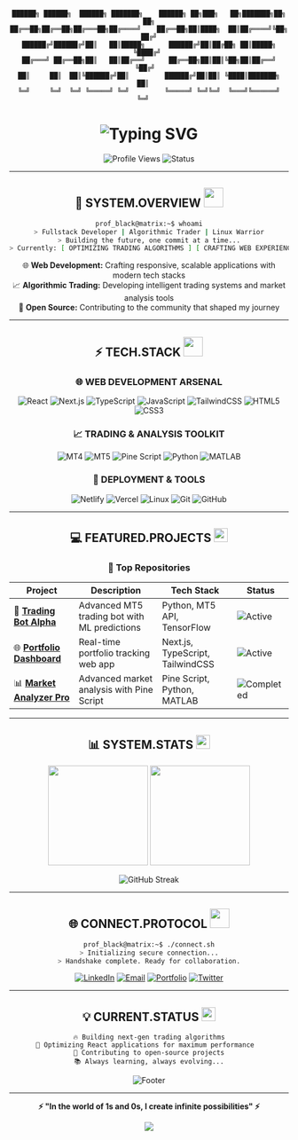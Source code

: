 <div align="center">

```
██████╗ ██████╗  ██████╗ ███████╗    ██████╗ ██╗███╗   ██╗███████╗██╗   ██╗
██╔══██╗██╔══██╗██╔═══██╗██╔════╝    ██╔══██╗██║████╗  ██║██╔════╝╚██╗ ██╔╝
██████╔╝██████╔╝██║   ██║█████╗      ██████╔╝██║██╔██╗ ██║█████╗   ╚████╔╝ 
██╔═══╝ ██╔══██╗██║   ██║██╔══╝      ██╔══██╗██║██║╚██╗██║██╔══╝    ╚██╔╝  
██║     ██║  ██║╚██████╔╝██║         ██████╔╝██║██║ ╚████║███████╗   ██║   
╚═╝     ╚═╝  ╚═╝ ╚═════╝ ╚═╝         ╚═════╝ ╚═╝╚═╝  ╚═══╝╚══════╝   ╚═╝   
```

<h1>
  <img src="https://readme-typing-svg.herokuapp.com?font=Orbitron&size=35&duration=3000&pause=1000&color=00FF41&center=true&vCenter=true&width=600&lines=FULLSTACK+DEVELOPER;ALGORITHMIC+TRADER;LINUX+ENTHUSIAST;OPEN+SOURCE+ADVOCATE" alt="Typing SVG" />
</h1>

<p align="center">
  <img src="https://komarev.com/ghpvc/?username=abiney1321&color=00ff41&style=for-the-badge&label=PROFILE+VIEWS" alt="Profile Views" />
  <img src="https://img.shields.io/badge/STATUS-CODING%20THE%20MATRIX-00ff41?style=for-the-badge" alt="Status" />
</p>

---

## 🚀 **SYSTEM.OVERVIEW** <img src="https://media.giphy.com/media/iY8CRBdQXODJSCERIr/giphy.gif" width="35">

```bash
prof_black@matrix:~$ whoami
> Fullstack Developer | Algorithmic Trader | Linux Warrior
> Building the future, one commit at a time...
> Currently: [ OPTIMIZING TRADING ALGORITHMS ] [ CRAFTING WEB EXPERIENCES ]
```

<p align="center">
  🌐 <strong>Web Development:</strong> Crafting responsive, scalable applications with modern tech stacks<br>
  📈 <strong>Algorithmic Trading:</strong> Developing intelligent trading systems and market analysis tools<br>
  🐧 <strong>Open Source:</strong> Contributing to the community that shaped my journey<br>
</p>

---

## ⚡ **TECH.STACK** <img src="https://media.giphy.com/media/WUlplcMpOCEmTGBtBW/giphy.gif" width="35">

### 🌐 **WEB DEVELOPMENT ARSENAL**
<div align="center">

![React](https://img.shields.io/badge/React-20232A?style=for-the-badge&logo=react&logoColor=61DAFB)
![Next.js](https://img.shields.io/badge/Next.js-000000?style=for-the-badge&logo=nextdotjs&logoColor=white)
![TypeScript](https://img.shields.io/badge/TypeScript-007ACC?style=for-the-badge&logo=typescript&logoColor=white)
![JavaScript](https://img.shields.io/badge/JavaScript-F7DF1E?style=for-the-badge&logo=javascript&logoColor=black)
![TailwindCSS](https://img.shields.io/badge/Tailwind_CSS-38B2AC?style=for-the-badge&logo=tailwind-css&logoColor=white)
![HTML5](https://img.shields.io/badge/HTML5-E34F26?style=for-the-badge&logo=html5&logoColor=white)
![CSS3](https://img.shields.io/badge/CSS3-1572B6?style=for-the-badge&logo=css3&logoColor=white)

</div>

### 📈 **TRADING & ANALYSIS TOOLKIT**
<div align="center">

![MT4](https://img.shields.io/badge/MetaTrader_4-1E90FF?style=for-the-badge&logo=metatrader4&logoColor=white)
![MT5](https://img.shields.io/badge/MetaTrader_5-FF6347?style=for-the-badge&logo=metatrader5&logoColor=white)
![Pine Script](https://img.shields.io/badge/Pine_Script-2962FF?style=for-the-badge&logo=tradingview&logoColor=white)
![Python](https://img.shields.io/badge/Python-3776AB?style=for-the-badge&logo=python&logoColor=white)
![MATLAB](https://img.shields.io/badge/MATLAB-0076A8?style=for-the-badge&logo=mathworks&logoColor=white)

</div>

### 🚀 **DEPLOYMENT & TOOLS**
<div align="center">

![Netlify](https://img.shields.io/badge/Netlify-00C7B7?style=for-the-badge&logo=netlify&logoColor=white)
![Vercel](https://img.shields.io/badge/Vercel-000000?style=for-the-badge&logo=vercel&logoColor=white)
![Linux](https://img.shields.io/badge/Linux-FCC624?style=for-the-badge&logo=linux&logoColor=black)
![Git](https://img.shields.io/badge/Git-F05032?style=for-the-badge&logo=git&logoColor=white)
![GitHub](https://img.shields.io/badge/GitHub-100000?style=for-the-badge&logo=github&logoColor=white)

</div>

---

## 💻 **FEATURED.PROJECTS** <img src="https://media.giphy.com/media/QssGEmpkyEOhBCb7e1/giphy.gif" width="25">

<div align="center">

### 🌟 **Top Repositories**

| Project | Description | Tech Stack | Status |
|---------|-------------|------------|-------|
| 🚀 **[Trading Bot Alpha](https://github.com/abiney1321/trading-bot-alpha)** | Advanced MT5 trading bot with ML predictions | Python, MT5 API, TensorFlow | ![Active](https://img.shields.io/badge/ACTIVE-00ff41?style=flat-square) |
| 🌐 **[Portfolio Dashboard](https://github.com/abiney1321/portfolio-dashboard)** | Real-time portfolio tracking web app | Next.js, TypeScript, TailwindCSS | ![Active](https://img.shields.io/badge/ACTIVE-00ff41?style=flat-square) |
| 📊 **[Market Analyzer Pro](https://github.com/abiney1321/market-analyzer)** | Advanced market analysis with Pine Script | Pine Script, Python, MATLAB | ![Completed](https://img.shields.io/badge/COMPLETED-0080ff?style=flat-square) |

</div>

---

## 📊 **SYSTEM.STATS** <img src="https://media.giphy.com/media/VgCDAzcKvsR6OM0uWg/giphy.gif" width="25">

<div align="center">
  
  <img height="180em" src="https://github-readme-stats.vercel.app/api?username=abiney1321&show_icons=true&hide_border=true&theme=radical&bg_color=0d1117&title_color=00ff41&icon_color=00ff41&text_color=c9d1d9"/>
  <img height="180em" src="https://github-readme-stats.vercel.app/api/top-langs/?username=abiney1321&layout=compact&hide_border=true&theme=radical&bg_color=0d1117&title_color=00ff41&text_color=c9d1d9"/>
  
</div>

<div align="center">
  
  ![GitHub Streak](https://streak-stats.demolab.com/?user=abiney1321&theme=radical&hide_border=true&background=0d1117&stroke=00ff41&ring=00ff41&fire=ff6b6b&currStreakNum=00ff41&sideNums=00ff41&currStreakLabel=00ff41&sideLabels=c9d1d9&dates=c9d1d9)
  
</div>

---

## 🌐 **CONNECT.PROTOCOL** <img src="https://media.giphy.com/media/LnQjpWaON8nhr21vNW/giphy.gif" width="35">

<div align="center">

```bash
prof_black@matrix:~$ ./connect.sh
> Initializing secure connection...
> Handshake complete. Ready for collaboration.
```

[![LinkedIn](https://img.shields.io/badge/LinkedIn-0077B5?style=for-the-badge&logo=linkedin&logoColor=white)](https://linkedin.com/in/your-profile)
[![Email](https://img.shields.io/badge/Email-D14836?style=for-the-badge&logo=gmail&logoColor=white)](mailto:your.email@example.com)
[![Portfolio](https://img.shields.io/badge/Portfolio-FF7139?style=for-the-badge&logo=Firefox-Browser&logoColor=white)](https://your-portfolio.com)
[![Twitter](https://img.shields.io/badge/Twitter-1DA1F2?style=for-the-badge&logo=twitter&logoColor=white)](https://twitter.com/your-handle)

</div>

---

<div align="center">

## 💡 **CURRENT.STATUS** <img src="https://media.giphy.com/media/3oKIPEqDGUULpEU0aQ/giphy.gif" width="25">

```
🔥 Building next-gen trading algorithms
🚀 Optimizing React applications for maximum performance  
🐧 Contributing to open-source projects
📚 Always learning, always evolving...
```

<img src="https://readme-typing-svg.herokuapp.com?font=Orbitron&size=18&duration=3000&pause=1000&color=00FF41&center=true&vCenter=true&width=500&lines=Thanks+for+visiting+my+profile!;Let's+build+something+amazing+together!;The+matrix+has+you..." alt="Footer" />

</div>

---

<div align="center">
  
**⚡ "In the world of 1s and 0s, I create infinite possibilities" ⚡**

<img src="https://capsule-render.vercel.app/api?type=waving&color=gradient&customColorList=0,2,2,5,30&height=100&section=footer"/>

</div>

